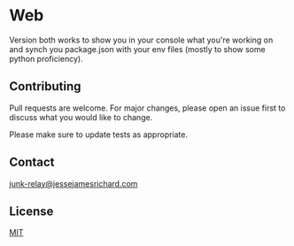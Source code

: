 <!-- @format -->

# Web

Version both works to show you in your console what you're working on and synch you package.json with your env files (mostly to show some python proficiency).

## Contributing

Pull requests are welcome. For major changes, please open an issue first
to discuss what you would like to change.

Please make sure to update tests as appropriate.

## Contact

junk-relay@jessejamesrichard.com

## License

[MIT](https://choosealicense.com/licenses/mit/)
